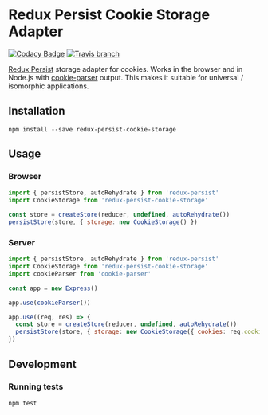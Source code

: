 # Redux Persist Cookie Storage Adapter

[![Codacy Badge](https://api.codacy.com/project/badge/Grade/ff4db4962007409aa099ebd29ebd3f34)](https://www.codacy.com/app/konstantin_2/redux-persist-cookie-storage?utm_source=github.com&utm_medium=referral&utm_content=abersager/redux-persist-cookie-storage&utm_campaign=badger)
[![Travis branch](https://img.shields.io/travis/abersager/redux-persist-cookie-storage/master.svg)](https://travis-ci.org/abersager/redux-persist-cookie-storage)

[Redux Persist](https://github.com/rt2zz/redux-persist) storage adapter for cookies. Works in the browser and in Node.js with [cookie-parser](https://github.com/expressjs/cookie-parser) output. This makes it suitable for universal / isomorphic applications.

## Installation

`npm install --save redux-persist-cookie-storage`

## Usage

### Browser

```js
import { persistStore, autoRehydrate } from 'redux-persist'
import CookieStorage from 'redux-persist-cookie-storage'

const store = createStore(reducer, undefined, autoRehydrate())
persistStore(store, { storage: new CookieStorage() })
```

### Server

```js
import { persistStore, autoRehydrate } from 'redux-persist'
import CookieStorage from 'redux-persist-cookie-storage'
import cookieParser from 'cookie-parser'

const app = new Express()

app.use(cookieParser())

app.use((req, res) => {
  const store = createStore(reducer, undefined, autoRehydrate())
  persistStore(store, { storage: new CookieStorage({ cookies: req.cookies }) })
})
```

## Development

### Running tests

`npm test`
